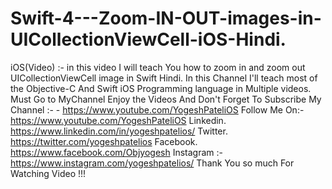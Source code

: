# Swift-4---Zoom-IN-OUT-images-in-UICollectionViewCell-iOS-Hindi.
iOS(Video) :- in this video I will teach You how to zoom in and zoom out UICollectionViewCell image  in Swift Hindi.  In this Channel I'll teach most of the Objective-C And Swift iOS Programming language in Multiple videos.  Must Go to MyChannel Enjoy the Videos And Don't Forget To Subscribe My Channel :- - https://www.youtube.com/YogeshPateliOS  Follow Me On:- https://www.youtube.com/YogeshPateliOS  Linkedin.  https://www.linkedin.com/in/yogeshpatelios/  Twitter.   https://twitter.com/yogeshpatelios  Facebook.  https://www.facebook.com/Objyogesh  Instagram :- https://www.instagram.com/yogeshpatelios/  Thank You so much For Watching Video !!!
